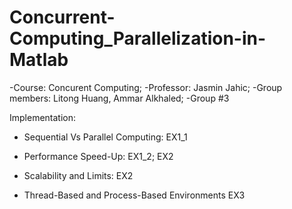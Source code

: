 # Concurrent-Computing_Parallelization-in-Matlab
-Course: Concurent Computing;
-Professor: Jasmin Jahic;
-Group members: Litong Huang, Ammar Alkhaled;
-Group #3

Implementation:
- Sequential Vs Parallel Computing:
EX1_1

- Performance Speed-Up:
EX1_2;
EX2

- Scalability and Limits:
EX2

- Thread-Based and Process-Based Environments
EX3

